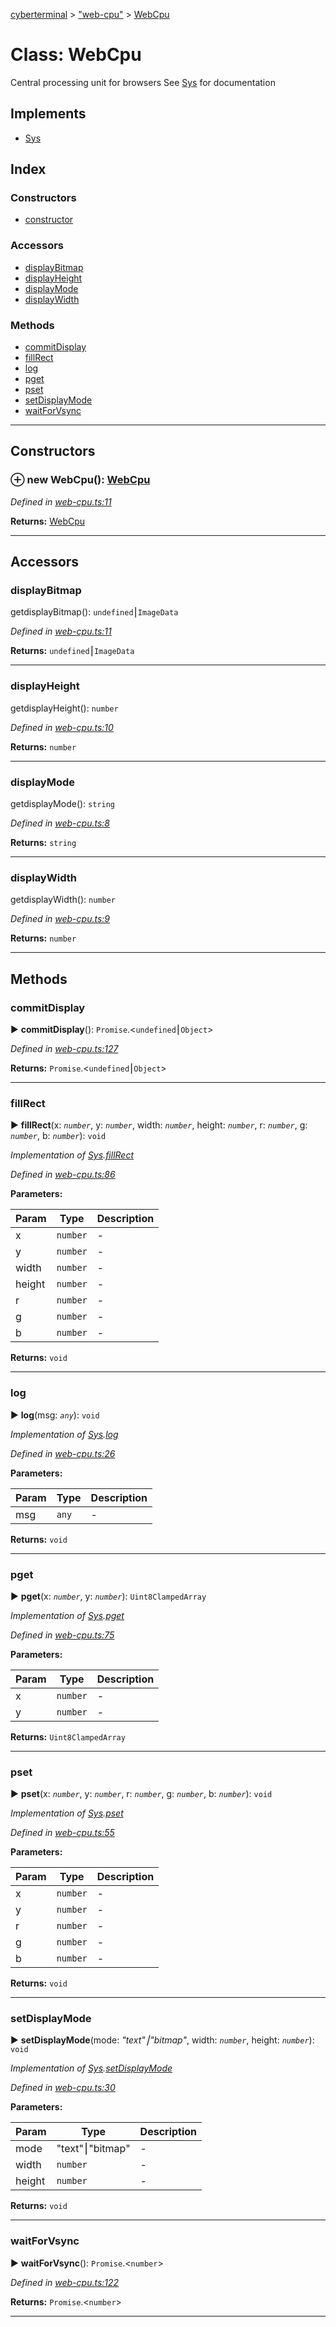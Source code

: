 [cyberterminal](../README.md) > ["web-cpu"](../modules/_web_cpu_.md) > [WebCpu](../classes/_web_cpu_.webcpu.md)



# Class: WebCpu


Central processing unit for browsers See [Sys](../interfaces/__classes_sys_.sys.md) for documentation

## Implements

* [Sys](../interfaces/__classes_sys_.sys.md)

## Index

### Constructors

* [constructor](_web_cpu_.webcpu.md#constructor)


### Accessors

* [displayBitmap](_web_cpu_.webcpu.md#displaybitmap)
* [displayHeight](_web_cpu_.webcpu.md#displayheight)
* [displayMode](_web_cpu_.webcpu.md#displaymode)
* [displayWidth](_web_cpu_.webcpu.md#displaywidth)


### Methods

* [commitDisplay](_web_cpu_.webcpu.md#commitdisplay)
* [fillRect](_web_cpu_.webcpu.md#fillrect)
* [log](_web_cpu_.webcpu.md#log)
* [pget](_web_cpu_.webcpu.md#pget)
* [pset](_web_cpu_.webcpu.md#pset)
* [setDisplayMode](_web_cpu_.webcpu.md#setdisplaymode)
* [waitForVsync](_web_cpu_.webcpu.md#waitforvsync)



---
## Constructors
<a id="constructor"></a>


### ⊕ **new WebCpu**(): [WebCpu](_web_cpu_.webcpu.md)


*Defined in [web-cpu.ts:11](https://github.com/FantasyInternet/cyberterminal/blob/HEAD/src/script/web-cpu.ts#L11)*





**Returns:** [WebCpu](_web_cpu_.webcpu.md)

---


## Accessors
<a id="displaybitmap"></a>

###  displayBitmap


getdisplayBitmap(): `undefined`⎮`ImageData`

*Defined in [web-cpu.ts:11](https://github.com/FantasyInternet/cyberterminal/blob/HEAD/src/script/web-cpu.ts#L11)*





**Returns:** `undefined`⎮`ImageData`



___

<a id="displayheight"></a>

###  displayHeight


getdisplayHeight(): `number`

*Defined in [web-cpu.ts:10](https://github.com/FantasyInternet/cyberterminal/blob/HEAD/src/script/web-cpu.ts#L10)*





**Returns:** `number`



___

<a id="displaymode"></a>

###  displayMode


getdisplayMode(): `string`

*Defined in [web-cpu.ts:8](https://github.com/FantasyInternet/cyberterminal/blob/HEAD/src/script/web-cpu.ts#L8)*





**Returns:** `string`



___

<a id="displaywidth"></a>

###  displayWidth


getdisplayWidth(): `number`

*Defined in [web-cpu.ts:9](https://github.com/FantasyInternet/cyberterminal/blob/HEAD/src/script/web-cpu.ts#L9)*





**Returns:** `number`



___


## Methods
<a id="commitdisplay"></a>

###  commitDisplay

► **commitDisplay**(): `Promise`.<`undefined`⎮`Object`>



*Defined in [web-cpu.ts:127](https://github.com/FantasyInternet/cyberterminal/blob/HEAD/src/script/web-cpu.ts#L127)*





**Returns:** `Promise`.<`undefined`⎮`Object`>





___

<a id="fillrect"></a>

###  fillRect

► **fillRect**(x: *`number`*, y: *`number`*, width: *`number`*, height: *`number`*, r: *`number`*, g: *`number`*, b: *`number`*): `void`



*Implementation of [Sys](../interfaces/__classes_sys_.sys.md).[fillRect](../interfaces/__classes_sys_.sys.md#fillrect)*

*Defined in [web-cpu.ts:86](https://github.com/FantasyInternet/cyberterminal/blob/HEAD/src/script/web-cpu.ts#L86)*



**Parameters:**

| Param | Type | Description |
| ------ | ------ | ------ |
| x | `number`   |  - |
| y | `number`   |  - |
| width | `number`   |  - |
| height | `number`   |  - |
| r | `number`   |  - |
| g | `number`   |  - |
| b | `number`   |  - |





**Returns:** `void`





___

<a id="log"></a>

###  log

► **log**(msg: *`any`*): `void`



*Implementation of [Sys](../interfaces/__classes_sys_.sys.md).[log](../interfaces/__classes_sys_.sys.md#log)*

*Defined in [web-cpu.ts:26](https://github.com/FantasyInternet/cyberterminal/blob/HEAD/src/script/web-cpu.ts#L26)*



**Parameters:**

| Param | Type | Description |
| ------ | ------ | ------ |
| msg | `any`   |  - |





**Returns:** `void`





___

<a id="pget"></a>

###  pget

► **pget**(x: *`number`*, y: *`number`*): `Uint8ClampedArray`



*Implementation of [Sys](../interfaces/__classes_sys_.sys.md).[pget](../interfaces/__classes_sys_.sys.md#pget)*

*Defined in [web-cpu.ts:75](https://github.com/FantasyInternet/cyberterminal/blob/HEAD/src/script/web-cpu.ts#L75)*



**Parameters:**

| Param | Type | Description |
| ------ | ------ | ------ |
| x | `number`   |  - |
| y | `number`   |  - |





**Returns:** `Uint8ClampedArray`





___

<a id="pset"></a>

###  pset

► **pset**(x: *`number`*, y: *`number`*, r: *`number`*, g: *`number`*, b: *`number`*): `void`



*Implementation of [Sys](../interfaces/__classes_sys_.sys.md).[pset](../interfaces/__classes_sys_.sys.md#pset)*

*Defined in [web-cpu.ts:55](https://github.com/FantasyInternet/cyberterminal/blob/HEAD/src/script/web-cpu.ts#L55)*



**Parameters:**

| Param | Type | Description |
| ------ | ------ | ------ |
| x | `number`   |  - |
| y | `number`   |  - |
| r | `number`   |  - |
| g | `number`   |  - |
| b | `number`   |  - |





**Returns:** `void`





___

<a id="setdisplaymode"></a>

###  setDisplayMode

► **setDisplayMode**(mode: *"text"⎮"bitmap"*, width: *`number`*, height: *`number`*): `void`



*Implementation of [Sys](../interfaces/__classes_sys_.sys.md).[setDisplayMode](../interfaces/__classes_sys_.sys.md#setdisplaymode)*

*Defined in [web-cpu.ts:30](https://github.com/FantasyInternet/cyberterminal/blob/HEAD/src/script/web-cpu.ts#L30)*



**Parameters:**

| Param | Type | Description |
| ------ | ------ | ------ |
| mode | "text"⎮"bitmap"   |  - |
| width | `number`   |  - |
| height | `number`   |  - |





**Returns:** `void`





___

<a id="waitforvsync"></a>

###  waitForVsync

► **waitForVsync**(): `Promise`.<`number`>



*Defined in [web-cpu.ts:122](https://github.com/FantasyInternet/cyberterminal/blob/HEAD/src/script/web-cpu.ts#L122)*





**Returns:** `Promise`.<`number`>





___


